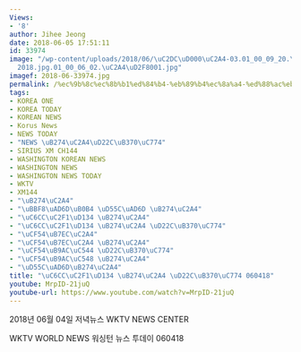 ```yaml
---
Views:
- '8'
author: Jihee Jeong
date: 2018-06-05 17:51:11
id: 33974
image: "/wp-content/uploads/2018/06/\uC2DC\uD000\uC2A4-03.01_00_09_20.\uC2A4\uD2F8\
  2018.jpg.01_00_06_02.\uC2A4\uD2F8001.jpg"
imagef: 2018-06-33974.jpg
permalink: /%ec%9b%8c%ec%8b%b1%ed%84%b4-%eb%89%b4%ec%8a%a4-%ed%88%ac%eb%8d%b0%ec%9d%b4-060418/
tags:
- KOREA ONE
- KOREA TODAY
- KOREAN NEWS
- Korus News
- NEWS TODAY
- "NEWS \uB274\uC2A4\uD22C\uB370\uC774"
- SIRIUS XM CH144
- WASHINGTON KOREAN NEWS
- WASHINGTON NEWS
- WASHINGTON NEWS TODAY
- WKTV
- XM144
- "\uB274\uC2A4"
- "\uBBF8\uAD6D\uB0B4 \uD55C\uAD6D \uB274\uC2A4"
- "\uC6CC\uC2F1\uD134 \uB274\uC2A4"
- "\uC6CC\uC2F1\uD134 \uB274\uC2A4 \uD22C\uB370\uC774"
- "\uCF54\uB7EC\uC2A4"
- "\uCF54\uB7EC\uC2A4 \uB274\uC2A4"
- "\uCF54\uB9AC\uC544 \uD22C\uB370\uC774"
- "\uCF54\uB9AC\uC548 \uB274\uC2A4"
- "\uD55C\uAD6D\uB274\uC2A4"
title: "\uC6CC\uC2F1\uD134 \uB274\uC2A4 \uD22C\uB370\uC774 060418"
youtube: MrpID-21juQ
youtube-url: https://www.youtube.com/watch?v=MrpID-21juQ
---
```


2018년 06월 04일 저녁뉴스 WKTV NEWS CENTER
  
WKTV WORLD NEWS 워싱턴 뉴스 투데이 060418